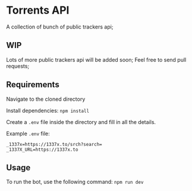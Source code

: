 # Torrents API
A collection of bunch of public trackers api;

## WIP
Lots of more public trackers api will be added soon; Feel free to send pull requests;

## Requirements
Navigate to the cloned directory

Install dependencies: ``` npm install ```

Create a `.env` file inside the directory and fill in all the details.

Example `.env` file:

```
_1337x=https://1337x.to/srch?search=
_1337X_URL=https://1337x.to

```

## Usage
To run the bot, use the following command: ``` npm run dev ```